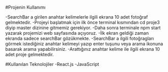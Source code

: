 #Projenin Kullanımı

-SearchBar a girilen anahtar kelimelerle ilgili ekrana 10 adet fotoğraf gelmektedir.
-Projeyi başlatmak için ilk önce terminal kısmından cd proje3 diyip master dizinine gitmemiz gerekiyor.
-Daha sonra terminale npm start yazarak projemizi web sayfasında açıyoruz.
-İlk ekran geldiği zaman ekranda sadece searchBar gözükmekte.
-SearchBar a ilgili fotoğragları görmek istediğiniz anahtar kelimeyi yazıp enter tuşunu veya arama ikonuna basarak arama yapabilirsiniz.
-Arattığınız anahtar kelime ile ilgili ekrana 10 adet proje gelmektedir.

#Kullanılan Teknolojiler
-React.js
-JavaScript
